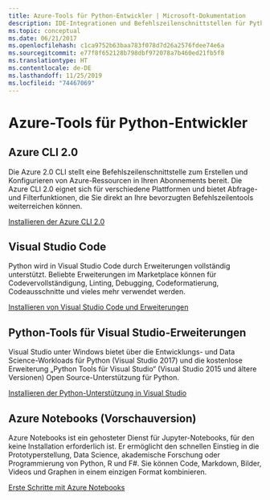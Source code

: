 ```yaml
---
title: Azure-Tools für Python-Entwickler | Microsoft-Dokumentation
description: IDE-Integrationen und Befehlszeilenschnittstellen für Python-Entwickler, die in Azure arbeiten.
ms.topic: conceptual
ms.date: 06/21/2017
ms.openlocfilehash: c1ca9752b63baa783f078d7d26a2576fdee74e6a
ms.sourcegitcommit: e77f8f652128b798dbf972078a7b460ed21fb5f8
ms.translationtype: HT
ms.contentlocale: de-DE
ms.lasthandoff: 11/25/2019
ms.locfileid: "74467069"
---
```

# <a name="azure-tools-for-python-developers"></a>Azure-Tools für Python-Entwickler

## <a name="azure-cli-20"></a>Azure CLI 2.0

Die Azure 2.0 CLI stellt eine Befehlszeilenschnittstelle zum Erstellen und Konfigurieren von Azure-Ressourcen in Ihren Abonnements bereit. Die Azure CLI 2.0 eignet sich für verschiedene Plattformen und bietet Abfrage- und Filterfunktionen, die Sie direkt an Ihre bevorzugten Befehlszeilentools weiterreichen können.

[Installieren der Azure CLI 2.0](https://docs.microsoft.com/cli/azure/install-azure-cli)

## <a name="visual-studio-code"></a>Visual Studio Code
Python wird in Visual Studio Code durch Erweiterungen vollständig unterstützt. Beliebte Erweiterungen im Marketplace können für Codevervollständigung, Linting, Debugging, Codeformatierung, Codeausschnitte und vieles mehr verwendet werden.

[Installieren von Visual Studio Code und Erweiterungen](https://code.visualstudio.com/docs/languages/python)

## <a name="python-tools-for-visual-studio-extension"></a>Python-Tools für Visual Studio-Erweiterungen
Visual Studio unter Windows bietet über die Entwicklungs- und Data Science-Workloads für Python (Visual Studio 2017) und die kostenlose Erweiterung „Python Tools für Visual Studio“ (Visual Studio 2015 und ältere Versionen) Open Source-Unterstützung für Python. 

[Installieren der Python-Unterstützung in Visual Studio](https://docs.microsoft.com/visualstudio/python/installation)

## <a name="azure-notebooks-preview"></a>Azure Notebooks (Vorschauversion)
Azure Notebooks ist ein gehosteter Dienst für Jupyter-Notebooks, für den keine Installation erforderlich ist. Er ermöglicht den schnellen Einstieg in die Prototyperstellung, Data Science, akademische Forschung oder Programmierung von Python, R und F#. Sie können Code, Markdown, Bilder, Videos und Graphen in einem einzigen Format kombinieren.

[Erste Schritte mit Azure Notebooks](https://notebooks.azure.com/)
